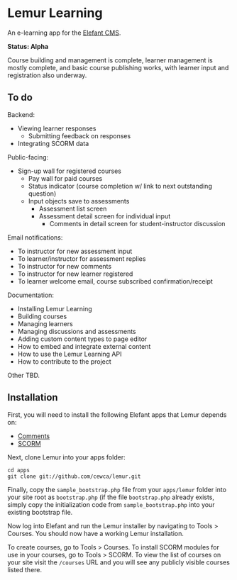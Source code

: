 # Lemur Learning

An e-learning app for the [Elefant CMS](http://www.elefantcms.com/).

**Status: Alpha**

Course building and management is complete, learner management is
mostly complete, and basic course publishing works, with learner
input and registration also underway.

## To do

Backend:

* Viewing learner responses
  * Submitting feedback on responses
* Integrating SCORM data

Public-facing:

* Sign-up wall for registered courses
  * Pay wall for paid courses
  * Status indicator (course completion w/ link to next outstanding question)
  * Input objects save to assessments
    * Assessment list screen
    * Assessment detail screen for individual input
      * Comments in detail screen for student-instructor discussion

Email notifications:

* To instructor for new assessment input
* To learner/instructor for assessment replies
* To instructor for new comments
* To instructor for new learner registered
* To learner welcome email, course subscribed confirmation/receipt

Documentation:

* Installing Lemur Learning
* Building courses
* Managing learners
* Managing discussions and assessments
* Adding custom content types to page editor
* How to embed and integrate external content
* How to use the Lemur Learning API
* How to contribute to the project

Other TBD.

## Installation

First, you will need to install the following Elefant apps that Lemur depends on:

* [Comments](https://github.com/jbroadway/comments)
* [SCORM](https://github.com/jbroadway/scorm)

Next, clone Lemur into your apps folder:

```
cd apps
git clone git://github.com/cewca/lemur.git
```

Finally, copy the `sample_bootstrap.php` file from your `apps/lemur` folder into
your site root as `bootstrap.php` (if the file `bootstrap.php` already exists,
simply copy the initialization code from `sample_bootstrap.php` into your
existing bootstrap file.

Now log into Elefant and run the Lemur installer by navigating to Tools > Courses.
You should now have a working Lemur installation.

To create courses, go to Tools > Courses. To install SCORM modules for use in your
courses, go to Tools > SCORM. To view the list of courses on your site visit the
`/courses` URL and you will see any publicly visible courses listed there.
